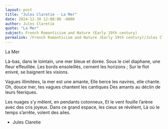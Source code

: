 ```yaml
---
layout: post
title: "Jules Claretie - La Mer"
date: 2024-12-30 12:00:00 -0000
author: Jules Claretie
quote: "La Mer"
subject: French Romanticism and Nature (Early 19th century)
permalink: /French Romanticism and Nature (Early 19th century)/Jules Claretie/Jules Claretie - La Mer
---
```


La Mer

Là-bas, dans le lointain, une mer bleue et dorée.
Sous le ciel diaphane, une fleur effeuillée.
Les bords ensoleillés, cernent les horizons ;
Sur le flot enivré, se baignent les visions.

Vagues illimitées, la mer est une amante,
Elle berce les navires, elle chante.
Oh, douce mer, tes vagues chantent les cantiques
Des amants au déclin de leurs féeriques.

Les nuages s’y mêlent, en pendants cotonneux,
Et le vent fouille l’arène avec des cris joyeux.
Dans ce grand espace, les cieux se révèlent,
Là où le temps s’arrête, volent des ailes.


- Jules Claretie
